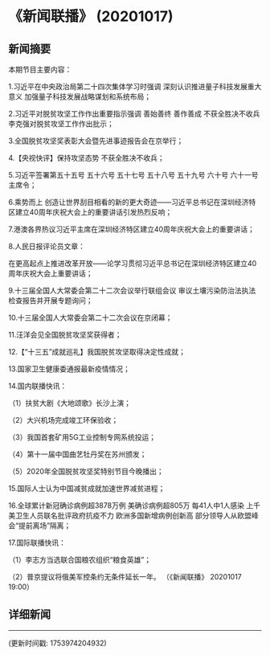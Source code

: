 # 《新闻联播》 (20201017)

## 新闻摘要

本期节目主要内容：

 1.习近平在中央政治局第二十四次集体学习时强调 深刻认识推进量子科技发展重大意义 加强量子科技发展战略谋划和系统布局；

 2.习近平对脱贫攻坚工作作出重要指示强调 善始善终 善作善成 不获全胜决不收兵 李克强对脱贫攻坚工作作出批示；

 3.全国脱贫攻坚奖表彰大会暨先进事迹报告会在京举行；

 4.【央视快评】保持攻坚态势 不获全胜决不收兵；

 5.习近平签署第五十五号 五十六号 五十七号 五十八号 五十九号 六十号 六十一号主席令；

 6.乘势而上 创造让世界刮目相看的新的更大奇迹——习近平总书记在深圳经济特区建立40周年庆祝大会上的重要讲话引发热烈反响；

 7.港澳各界热议习近平主席在深圳经济特区建立40周年庆祝大会上的重要讲话；

 8.人民日报评论员文章：

在更高起点上推进改革开放——论学习贯彻习近平总书记在深圳经济特区建立40周年庆祝大会上重要讲话；

 9.十三届全国人大常委会第二十二次会议举行联组会议 审议土壤污染防治法执法检查报告并开展专题询问；

 10.十三届全国人大常委会第二十二次会议在京闭幕；

 11.汪洋会见全国脱贫攻坚奖获得者；

 12.【“十三五”成就巡礼】我国脱贫攻坚取得决定性成就；

 13.国家卫生健康委通报最新疫情情况；

 14.国内联播快讯：

 （1）扶贫大剧《大地颂歌》长沙上演；

 （2）大兴机场完成竣工环保验收；

 （3）我国首套矿用5G工业控制专网系统投运；

 （4）第十一届中国曲艺牡丹奖在苏州颁发；

 （5）2020年全国脱贫攻坚奖特别节目今晚播出；

 15.国际人士认为中国减贫成就加速世界减贫进程；

 16.全球累计新冠确诊病例超3878万例 美确诊病例超805万 每41人中1人感染 上千美卫生人员联名批评政府抗疫不力 欧洲多国新增病例创新高 部分领导人从欧盟峰会“提前离场”隔离；

 17.国际联播快讯：

 （1）李志方当选联合国粮农组织“粮食英雄”；

 （2）普京提议将俄美军控条约无条件延长一年。 （《新闻联播》 20201017 19:00）

## 详细新闻

---

(更新时间戳: 1753974204932)

